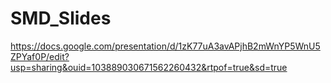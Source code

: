 # SMD_Slides
https://docs.google.com/presentation/d/1zK77uA3avAPjhB2mWnYP5WnU5ZPYaf0P/edit?usp=sharing&ouid=103889030671562260432&rtpof=true&sd=true
